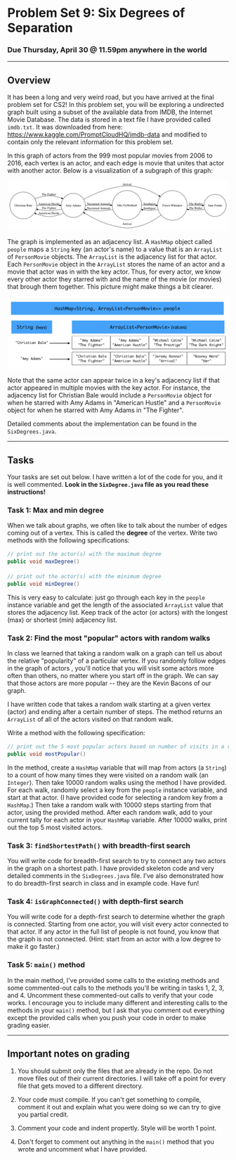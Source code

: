 # Problem Set 9: Six Degrees of Separation

### Due Thursday, April 30 @ 11.59pm anywhere in the world

---

## Overview

It has been a long and very weird road, but you have arrived at the final problem set for CS2! In this problem set, you will be exploring a undirected graph built using a subset of the available data from IMDB, the Internet Movie Database. The data is stored in a text file I have provided called `imdb.txt`. It was downloaded from here: https://www.kaggle.com/PromptCloudHQ/imdb-data and modified to contain only the relevant information for this problem set.

In this graph of actors from the 999 most popular movies from 2006 to 2016, each vertex is an actor, and each edge is movie that unites that actor with another actor. Below is a visualization of a subgraph of this graph:

![picture](imdb.png)

The graph is implemented as an adjacency list. A `HashMap` object called `people` maps a `String` key (an actor's name) to a value that is an `ArrayList` of `PersonMovie` objects. The `ArrayList` is the adjacency list for that actor. Each `PersonMovie` object in the `ArrayList` stores the name of an actor and a movie that actor was in with the key actor. Thus, for every actor, we know every other actor they starred with and the name of the movie (or movies) that brough them together. This picture might make things a bit clearer. 

![diagram](diagram.png)


Note that the same actor can appear twice in a key's adjacency list if that actor appeared in multiple movies with the key actor. For instance, the adjacency list for Christian Bale would include a `PersonMovie` object for when he starred with Amy Adams in "American Hustle" and a `PersonMovie` object for when he starred with Amy Adams in "The Fighter".

Detailed comments about the implementation can be found in the `SixDegrees.java`.

---
## Tasks

Your tasks are set out below. I have written a lot of the code for you, and it is well commented. **Look in the `SixDegree.java` file as you read these instructions!**


### Task 1: Max and min degree
When we talk about graphs, we often like to talk about the number of edges coming out of a vertex. This is called the **degree** of the vertex. Write two methods with the following specifications:

```java
// print out the actor(s) with the maximum degree
public void maxDegree()

// print out the actor(s) with the minimum degree
public void minDegree()
```

This is very easy to calculate: just go through each key in the `people` instance variable and get the length of the associated `ArrayList` value that stores the adjacency list. Keep track of the actor (or actors) with the longest (max) or shortest (min) adjacency list.

### Task 2: Find the most "popular" actors with random walks
In class we learned that taking a random walk on a graph can tell us about the relative "popularity" of a particular vertex. If you randomly follow edges in the graph of actors , you'll notice that you will visit some actors more often than others, no matter where you start off in the graph. We can say that those actors are more popular -- they are the Kevin Bacons of our graph. 

I have written code that takes a random walk starting at a given vertex (actor) and ending after a certain number of steps. The method returns an `ArrayList` of all of the actors visited on that random walk. 

Write a method with the following specification:

```java
// print out the 5 most popular actors based on number of visits in a random walk
public void mostPopular()
```

In the method, create a `HashMap` variable that will map from actors (a `String`) to a count of how many times they were visited on a random walk (an `Integer`). Then take 10000 random walks using the method I have provided. For each walk, randomly select a key from the `people` instance variable, and start at that actor. (I have provided code for selecting a random key from a `HashMap`.) Then take a random walk with 10000 steps starting from that actor, using the provided method. After each random walk, add to your current tally for each actor in your `HashMap` variable. After 10000 walks, print out the top 5 most visited actors.

### Task 3:  `findShortestPath()` with breadth-first search
You will write code for breadth-first search to try to connect any two actors in the graph on a shortest path. I have provided skeleton code and very detailed comments in the `SixDegrees.java` file. I've also demonstrated how to do breadth-first search in class and in example code. Have fun!

### Task 4: `isGraphConnected()` with depth-first search
You will write code for a depth-first search to determine whether the graph is connected. Starting from one actor, you will visit every actor connected to that actor. If any actor in the full list of people is not found, you know that the graph is not connected. (Hint: start from an actor with a low degree to make it go faster.)

### Task 5: `main()` method
In the main method, I've provided some calls to the existing methods and some commented-out calls to the methods you'll be writing in tasks 1, 2, 3, and 4. Uncomment these commented-out calls to verify that your code works. I encourage you to include many different and interesting calls to the methods in your `main()` method, but I ask that you comment out everything except the provided calls when you push your code in order to make grading easier.

--- 

## Important notes on grading

1. You should submit only the files that are already in the repo. Do not move files out of their current directories. I will take off a point for every file that gets moved to a different directory.

2. Your code must compile. If you can't get something to compile, comment it out and explain what you were doing so we can try to give you partial credit.

3. Comment your code and indent propertly. Style will be worth 1 point.

4. Don't forget to comment out anything in the `main()` method that you wrote and uncomment what I have provided.

